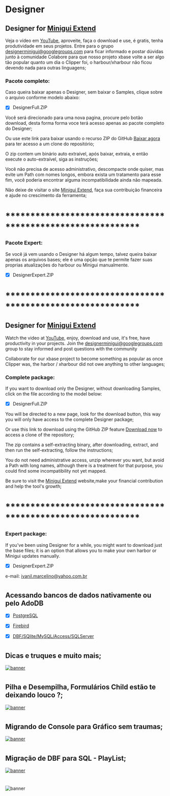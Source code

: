# Designer

## Designer for [Minigui Extend](https://www.hmgextended.com/)

Veja o vídeo em [YouTube](https://www.youtube.com/watch?v=1GPAUNJtgIA&t=25s), aproveite, faça o download e use, é gratis, tenha produtividade em seus projetos.
Entre para o grupo [designerminigui@googlegroups.com](https://groups.google.com/g/designerminigui?pli=1) para ficar informado e postar dúvidas junto à comunidade
Colabore para que nosso projeto xbase volte a ser algo tão popular quanto um dia o Clipper foi, o harbour/xharbour não ficou devendo nada para outras linguagens;

### Pacote completo:

Caso queira baixar apenas o Designer, sem baixar o Samples, clique sobre o arquivo conforme modelo abaixo:

- [X] DesignerFull.ZIP

Você será direcionado para uma nova pagina, procure pelo botão download, desta forma forma voce terá acesso apenas ao pacote completo do Designer;

Ou use este link para baixar usando o recurso ZIP do GitHub [Baixar agora](https://github.com/ivanilmarcelino/designer/archive/master.zip) para ter acesso a um clone do repositório;

O zip contem um binário auto extraível, após baixar, extraia, e então execute o auto-extraível, siga as instruções;

Você não precisa de acesso administrativo, descompacte onde quiser, mas evite um Path com nomes longos, embora exista um tratamento para esse fim, você poderia encontrar alguma incompatibilidade ainda não mapeada.

Não deixe de visitar o site [Minigui Extend](https://www.hmgextended.com/), faça sua contribuição financeira e ajude no crescimento da ferramenta;

# ***********************************************************
### Pacote Expert:
Se você já vem usando o Designer há algum tempo, talvez queira baixar apenas os arquivos bases; ele é uma opção que te permite fazer suas proprias atualizações do harbour ou Minigui manualmente.
- [X] DesignerExpert.ZIP
# ***********************************************************

## Designer for [Minigui Extend](https://www.hmgextended.com/)

Watch the video at [YouTube](https://www.youtube.com/watch?v=1GPAUNJtgIA&t=25s), enjoy, download and use, it's free, have productivity in your projects.
Join the [designerminigui@googlegroups.com](https://groups.google.com/g/designerminigui?pli=1) group to stay informed and post questions with the community

Collaborate for our xbase project to become something as popular as once Clipper was, the harbor / xharbour did not owe anything to other languages;

### Complete package:

If you want to download only the Designer, without downloading Samples, click on the file according to the model below:

- [X] DesignerFull.ZIP

You will be directed to a new page, look for the download button, this way you will only have access to the complete Designer package;

Or use this link to download using the GitHub ZIP feature [Download now](https://github.com/ivanilmarcelino/designer/archive/master.zip) to access a clone of the repository;

The zip contains a self-extracting binary, after downloading, extract, and then run the self-extracting, follow the instructions;


You do not need administrative access, unzip wherever you want, but avoid a Path with long names, although there is a treatment for that purpose, you could find some incompatibility not yet mapped.

Be sure to visit the [Minigui Extend](https://www.hmgextended.com/) website,make your financial contribution and help the tool's growth;

# ***********************************************************
### Expert package:
If you've been using Designer for a while, you might want to download just the base files; it is an option that allows you to make your own harbor or Minigui updates manually.
- [X] DesignerExpert.ZIP

e-mail: ivanil.marcelino@yahoo.com.br

#
## Acessando bancos de dados nativamente ou pelo AdoDB
- [X] [PostgreSQL](https://youtu.be/OZU4y8LVIaY)
- [X] [Firebird](https://youtu.be/jklB76B65Ds)
- [X] [DBF/SQlite/MySQL/Access/SQLServer](https://youtu.be/Q_1T-krg5kc)


#
## Dicas e truques e muito mais;
[![banner](https://github.com/ivanilmarcelino/designer/blob/master/Image/dicasetruques.jpg)](https://www.youtube.com/playlist?list=PLK0WK4h0-ohQAFMtcMgKgLI9ZFvLtzaJH)

#
## Pilha e Desempilha, Formulários Child estão te deixando louco ?;
[![banner](https://github.com/ivanilmarcelino/designer/blob/master/Image/pilha.png)](https://www.youtube.com/watch?v=oSkQ4wDyW2g)

#
## Migrando de Console para Gráfico sem traumas;
[![banner](https://github.com/ivanilmarcelino/designer/blob/master/Image/telaPreta.jpg)](https://www.youtube.com/watch?v=9r-ysSF67us)
#

#
## Migração de DBF para SQL - PlayList;
[![banner](https://github.com/ivanilmarcelino/designer/blob/master/Image/YouTube.jpg)](https://www.youtube.com/playlist?list=PLK0WK4h0-ohQ8FrMVVRhHa-QAeT0HFHs1)
#

![banner](https://repository-images.githubusercontent.com/236748085/32939000-4280-11ea-963c-07b0dbc66c94)
#

